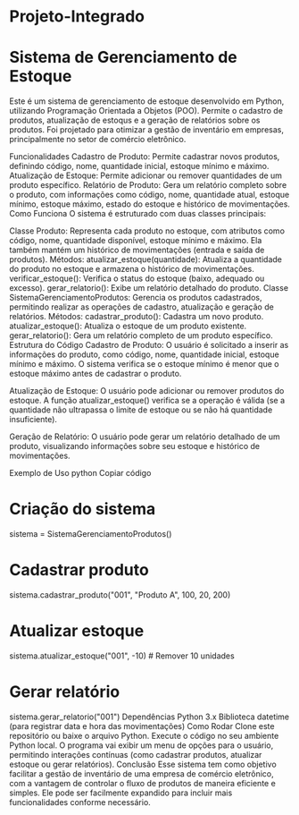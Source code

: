 # Projeto-Integrado
# Sistema de Gerenciamento de Estoque
Este é um sistema de gerenciamento de estoque desenvolvido em Python, utilizando Programação Orientada a Objetos (POO). Permite o cadastro de produtos, atualização de estoqus e a geração de relatórios sobre os produtos. Foi projetado para otimizar a gestão de inventário em empresas, principalmente no setor de comércio eletrônico.

Funcionalidades
Cadastro de Produto: Permite cadastrar novos produtos, definindo código, nome, quantidade inicial, estoque mínimo e máximo.
Atualização de Estoque: Permite adicionar ou remover quantidades de um produto específico.
Relatório de Produto: Gera um relatório completo sobre o produto, com informações como código, nome, quantidade atual, estoque mínimo, estoque máximo, estado do estoque e histórico de movimentações.
Como Funciona
O sistema é estruturado com duas classes principais:

Classe Produto: Representa cada produto no estoque, com atributos como código, nome, quantidade disponível, estoque mínimo e máximo. Ela também mantém um histórico de movimentações (entrada e saída de produtos).
Métodos:
atualizar_estoque(quantidade): Atualiza a quantidade do produto no estoque e armazena o histórico de movimentações.
verificar_estoque(): Verifica o status do estoque (baixo, adequado ou excesso).
gerar_relatorio(): Exibe um relatório detalhado do produto.
Classe SistemaGerenciamentoProdutos: Gerencia os produtos cadastrados, permitindo realizar as operações de cadastro, atualização e geração de relatórios.
Métodos:
cadastrar_produto(): Cadastra um novo produto.
atualizar_estoque(): Atualiza o estoque de um produto existente.
gerar_relatorio(): Gera um relatório completo de um produto específico.
Estrutura do Código
Cadastro de Produto:
O usuário é solicitado a inserir as informações do produto, como código, nome, quantidade inicial, estoque mínimo e máximo. O sistema verifica se o estoque mínimo é menor que o estoque máximo antes de cadastrar o produto.

Atualização de Estoque:
O usuário pode adicionar ou remover produtos do estoque. A função atualizar_estoque() verifica se a operação é válida (se a quantidade não ultrapassa o limite de estoque ou se não há quantidade insuficiente).

Geração de Relatório:
O usuário pode gerar um relatório detalhado de um produto, visualizando informações sobre seu estoque e histórico de movimentações.

Exemplo de Uso
python
Copiar código
# Criação do sistema
sistema = SistemaGerenciamentoProdutos()

# Cadastrar produto
sistema.cadastrar_produto("001", "Produto A", 100, 20, 200)

# Atualizar estoque
sistema.atualizar_estoque("001", -10)  # Remover 10 unidades

# Gerar relatório
sistema.gerar_relatorio("001")
Dependências
Python 3.x
Biblioteca datetime (para registrar data e hora das movimentações)
Como Rodar
Clone este repositório ou baixe o arquivo Python.
Execute o código no seu ambiente Python local.
O programa vai exibir um menu de opções para o usuário, permitindo interações contínuas (como cadastrar produtos, atualizar estoque ou gerar relatórios).
Conclusão
Esse sistema tem como objetivo facilitar a gestão de inventário de uma empresa de comércio eletrônico, com a vantagem de controlar o fluxo de produtos de maneira eficiente e simples. Ele pode ser facilmente expandido para incluir mais funcionalidades conforme necessário.
